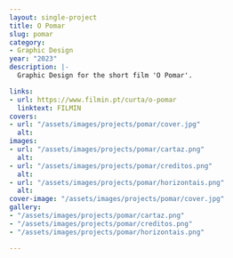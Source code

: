 ```yaml
---
layout: single-project
title: O Pomar
slug: pomar
category:
- Graphic Design
year: "2023"
description: |-
  Graphic Design for the short film 'O Pomar'.

links:
- url: https://www.filmin.pt/curta/o-pomar
  linktext: FILMIN
covers:
- url: "/assets/images/projects/pomar/cover.jpg"
  alt: 
images:
- url: "/assets/images/projects/pomar/cartaz.png"
  alt: 
- url: "/assets/images/projects/pomar/creditos.png"
  alt: 
- url: "/assets/images/projects/pomar/horizontais.png"
  alt: 
cover-image: "/assets/images/projects/pomar/cover.jpg"
gallery:
- "/assets/images/projects/pomar/cartaz.png"
- "/assets/images/projects/pomar/creditos.png"
- "/assets/images/projects/pomar/horizontais.png"

---
```

